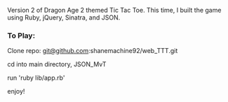 Version 2 of Dragon Age 2 themed Tic Tac Toe. This time, I built the game using Ruby, jQuery, Sinatra, and JSON.


### To Play:

Clone repo: git@github.com:shanemachine92/web_TTT.git

cd into main directory, JSON_MvT

run 'ruby lib/app.rb'

enjoy!
